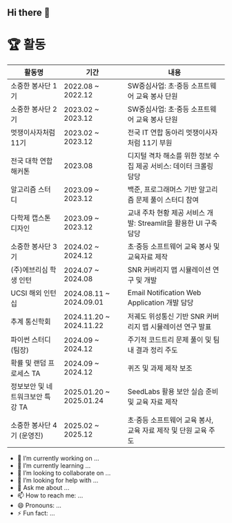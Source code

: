 ## Hi there 👋

# 🏆 **활동**

| **활동명**                         | **기간**                | **내용**                                                                                     |
|-------------------------------------|-------------------------|---------------------------------------------------------------------------------------------|
| 소중한 봉사단 1기                  | 2022.08 ~ 2022.12      | SW중심사업: 초·중등 소프트웨어 교육 봉사 단원                                               |
| 소중한 봉사단 2기                  | 2023.02 ~ 2023.12      | SW중심사업: 초·중등 소프트웨어 교육 봉사 단원                                               |
| 멋쟁이사자처럼 11기                | 2023.02 ~ 2023.12      | 전국 IT 연합 동아리 멋쟁이사자처럼 11기 부원                                                |
| 전국 대학 연합 해커톤              | 2023.08                | 디지털 격차 해소를 위한 정보 수집 제공 서비스: 데이터 크롤링 담당                          |
| 알고리즘 스터디                    | 2023.09 ~ 2023.12      | 백준, 프로그래머스 기반 알고리즘 문제 풀이 스터디 참여                                     |
| 다학제 캡스톤디자인                | 2023.09 ~ 2023.12      | 교내 주차 현황 제공 서비스 개발: Streamlit을 활용한 UI 구축 담당                            |
| 소중한 봉사단 3기                  | 2024.02 ~ 2024.12      | 초·중등 소프트웨어 교육 봉사 및 교육자료 제작                                               |
| (주)에브리심 학생 인턴             | 2024.07 ~ 2024.08      | SNR 커버리지 맵 시뮬레이션 연구 및 개발                                                     |
| UCSI 해외 인턴십                   | 2024.08.11 ~ 2024.09.01 | Email Notification Web Application 개발 담당                                               |
| 추계 통신학회                      | 2024.11.20 ~ 2024.11.22 | 저궤도 위성통신 기반 SNR 커버리지 맵 시뮬레이션 연구 발표                                   |
| 파이썬 스터디 (팀장)               | 2024.09 ~ 2024.12      | 주기적 코드트리 문제 풀이 및 팀 내 결과 정리 주도                                           |
| 확률 및 랜덤 프로세스 TA           | 2024.09 ~ 2024.12      | 퀴즈 및 과제 제작 보조                                                                      |
| 정보보안 및 네트워크보안 특강 TA   | 2025.01.20 ~ 2025.01.24 | SeedLabs 활용 보안 실습 준비 및 교육 자료 제작                                              |
| 소중한 봉사단 4기 (운영진)          | 2025.02 ~ 2025.12      | 초·중등 소프트웨어 교육 봉사, 교육 자료 제작 및 단원 교육 주도                              |


- 🔭 I’m currently working on ...
- 🌱 I’m currently learning ...
- 👯 I’m looking to collaborate on ...
- 🤔 I’m looking for help with ...
- 💬 Ask me about ...
- 📫 How to reach me: ...
- 😄 Pronouns: ...
- ⚡ Fun fact: ...
